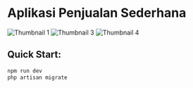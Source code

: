 # Aplikasi Penjualan Sederhana

![Thumbnail 1](https://github.com/user-attachments/assets/b1b6659c-cce8-4b33-a921-4c08c5369e37)
![Thumbnail 3](https://github.com/user-attachments/assets/d341e42d-cbbd-42a0-9a94-92b88c89fefe)
![Thumbnail 4](https://github.com/user-attachments/assets/471d39bb-eafc-4700-adcd-0319d53264ce)

## Quick Start:
```bash
npm run dev
php artisan migrate
